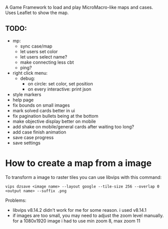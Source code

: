 A Game Framework to load and play MicroMacro-like maps and cases.
Uses Leaflet to show the map.

## TODO:
- mp:
    - sync case/map
    - let users set color
    - let users select name?
    - make connecting less cbt
    - ping?
- right click menu:
    - debug:
        - on circle: set color, set position
        - on every interactive: print json
- style markers
- help page
- fix bounds on small images
- mark solved cards better in ui
- fix pagination bullets being at the bottom
- make objective display better on mobile
- add shake on mobile/general cards after waiting too long?
- add case finish animation
- save case progress
- save settings

# How to create a map from a image
To transform a image to raster tiles you can use libvips with this command:

`vips dzsave <image name> --layout google --tile-size 256 --overlap 0 <output name> --suffix .png`


Problems:
- libvips v8.14.2 didn't work for me for some reason. i used v8.14.1
- if images are too small, you may need to adjust the zoom level manually. for a 1080x1920 image i had to use min zoom 8, max zoom 11